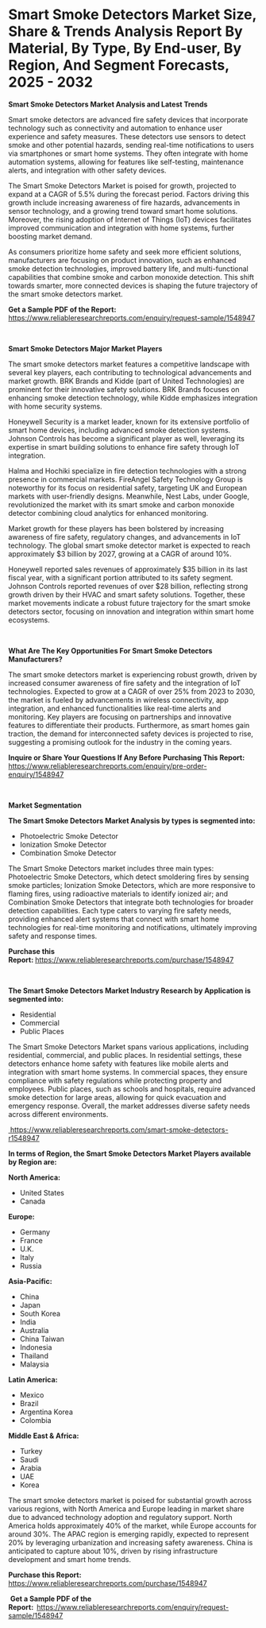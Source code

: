 <p><h1>Smart Smoke Detectors Market Size, Share & Trends Analysis Report By Material, By Type, By End-user, By Region, And Segment Forecasts, 2025 - 2032</h1></p><p><strong>Smart Smoke Detectors Market Analysis and Latest Trends</strong></p>
<p><p>Smart smoke detectors are advanced fire safety devices that incorporate technology such as connectivity and automation to enhance user experience and safety measures. These detectors use sensors to detect smoke and other potential hazards, sending real-time notifications to users via smartphones or smart home systems. They often integrate with home automation systems, allowing for features like self-testing, maintenance alerts, and integration with other safety devices.</p><p>The Smart Smoke Detectors Market is poised for growth, projected to expand at a CAGR of 5.5% during the forecast period. Factors driving this growth include increasing awareness of fire hazards, advancements in sensor technology, and a growing trend toward smart home solutions. Moreover, the rising adoption of Internet of Things (IoT) devices facilitates improved communication and integration with home systems, further boosting market demand. </p><p>As consumers prioritize home safety and seek more efficient solutions, manufacturers are focusing on product innovation, such as enhanced smoke detection technologies, improved battery life, and multi-functional capabilities that combine smoke and carbon monoxide detection. This shift towards smarter, more connected devices is shaping the future trajectory of the smart smoke detectors market.</p></p>
<p><strong>Get a Sample PDF of the Report:&nbsp;</strong> <a href="https://www.reliableresearchreports.com/enquiry/request-sample/1548947?utm_campaign=3382&utm_medium=2&utm_source=Github&utm_content=ia&utm_term=15042025&utm_id=smart-smoke-detectors">https://www.reliableresearchreports.com/enquiry/request-sample/1548947</a></p>
<p>&nbsp;</p>
<p><strong>Smart Smoke Detectors Major Market Players</strong></p>
<p><p>The smart smoke detectors market features a competitive landscape with several key players, each contributing to technological advancements and market growth. BRK Brands and Kidde (part of United Technologies) are prominent for their innovative safety solutions. BRK Brands focuses on enhancing smoke detection technology, while Kidde emphasizes integration with home security systems.</p><p>Honeywell Security is a market leader, known for its extensive portfolio of smart home devices, including advanced smoke detection systems. Johnson Controls has become a significant player as well, leveraging its expertise in smart building solutions to enhance fire safety through IoT integration.</p><p>Halma and Hochiki specialize in fire detection technologies with a strong presence in commercial markets. FireAngel Safety Technology Group is noteworthy for its focus on residential safety, targeting UK and European markets with user-friendly designs. Meanwhile, Nest Labs, under Google, revolutionized the market with its smart smoke and carbon monoxide detector combining cloud analytics for enhanced monitoring.</p><p>Market growth for these players has been bolstered by increasing awareness of fire safety, regulatory changes, and advancements in IoT technology. The global smart smoke detector market is expected to reach approximately $3 billion by 2027, growing at a CAGR of around 10%.</p><p>Honeywell reported sales revenues of approximately $35 billion in its last fiscal year, with a significant portion attributed to its safety segment. Johnson Controls reported revenues of over $28 billion, reflecting strong growth driven by their HVAC and smart safety solutions. Together, these market movements indicate a robust future trajectory for the smart smoke detectors sector, focusing on innovation and integration within smart home ecosystems.</p></p>
<p>&nbsp;</p>
<p><strong>What Are The Key Opportunities For Smart Smoke Detectors Manufacturers?</strong></p>
<p><p>The smart smoke detectors market is experiencing robust growth, driven by increased consumer awareness of fire safety and the integration of IoT technologies. Expected to grow at a CAGR of over 25% from 2023 to 2030, the market is fueled by advancements in wireless connectivity, app integration, and enhanced functionalities like real-time alerts and monitoring. Key players are focusing on partnerships and innovative features to differentiate their products. Furthermore, as smart homes gain traction, the demand for interconnected safety devices is projected to rise, suggesting a promising outlook for the industry in the coming years.</p></p>
<p><strong>Inquire or Share Your Questions If Any Before Purchasing This Report:</strong> <a href="https://www.reliableresearchreports.com/enquiry/pre-order-enquiry/1548947?utm_campaign=3382&utm_medium=2&utm_source=Github&utm_content=ia&utm_term=15042025&utm_id=smart-smoke-detectors">https://www.reliableresearchreports.com/enquiry/pre-order-enquiry/1548947</a></p>
<p>&nbsp;</p>
<p><strong>Market Segmentation</strong></p>
<p><strong>The Smart Smoke Detectors Market Analysis by types is segmented into:</strong></p>
<p><ul><li>Photoelectric Smoke Detector</li><li>Ionization Smoke Detector</li><li>Combination Smoke Detector</li></ul></p>
<p><p>The Smart Smoke Detectors market includes three main types: Photoelectric Smoke Detectors, which detect smoldering fires by sensing smoke particles; Ionization Smoke Detectors, which are more responsive to flaming fires, using radioactive materials to identify ionized air; and Combination Smoke Detectors that integrate both technologies for broader detection capabilities. Each type caters to varying fire safety needs, providing enhanced alert systems that connect with smart home technologies for real-time monitoring and notifications, ultimately improving safety and response times.</p></p>
<p><strong>Purchase this Report:&nbsp;</strong><a href="https://www.reliableresearchreports.com/purchase/1548947?utm_campaign=3382&utm_medium=2&utm_source=Github&utm_content=ia&utm_term=15042025&utm_id=smart-smoke-detectors">https://www.reliableresearchreports.com/purchase/1548947</a></p>
<p>&nbsp;</p>
<p><strong>The Smart Smoke Detectors Market Industry Research by Application is segmented into:</strong></p>
<p><ul><li>Residential</li><li>Commercial</li><li>Public Places</li></ul></p>
<p><p>The Smart Smoke Detectors Market spans various applications, including residential, commercial, and public places. In residential settings, these detectors enhance home safety with features like mobile alerts and integration with smart home systems. In commercial spaces, they ensure compliance with safety regulations while protecting property and employees. Public places, such as schools and hospitals, require advanced smoke detection for large areas, allowing for quick evacuation and emergency response. Overall, the market addresses diverse safety needs across different environments.</p></p>
<p><a href="https://www.reliableresearchreports.com/smart-smoke-detectors-r1548947?utm_campaign=3382&utm_medium=2&utm_source=Github&utm_content=ia&utm_term=15042025&utm_id=smart-smoke-detectors">&nbsp;https://www.reliableresearchreports.com/smart-smoke-detectors-r1548947</a></p>
<p><strong>In terms of Region, the Smart Smoke Detectors Market Players available by Region are:</strong></p>
<p>
    <p> <strong> North America: </strong>
        <ul>
            <li>United States</li>
            <li>Canada</li>
        </ul>
        </p> 
    <p> <strong> Europe: </strong>
        <ul>
            <li>Germany</li>
            <li>France</li>
            <li>U.K.</li>
            <li>Italy</li>
            <li>Russia</li>
        </ul>
        </p> 
    <p> <strong> Asia-Pacific: </strong>
        <ul>
            <li>China</li>
            <li>Japan</li>
            <li>South Korea</li>
            <li>India</li>
            <li>Australia</li>
            <li>China Taiwan</li>
            <li>Indonesia</li>
            <li>Thailand</li>
            <li>Malaysia</li>
        </ul>
        </p> 
    <p> <strong> Latin America: </strong>
        <ul>
            <li>Mexico</li>
            <li>Brazil</li>
            <li>Argentina Korea</li>
            <li>Colombia</li>
        </ul>
        </p> 
    <p> <strong> Middle East & Africa: </strong>
        <ul>
            <li>Turkey</li>
            <li>Saudi</li>
            <li>Arabia</li>
            <li>UAE</li>
            <li>Korea</li>
        </ul>
    </p>
    </p>
<p><p>The smart smoke detectors market is poised for substantial growth across various regions, with North America and Europe leading in market share due to advanced technology adoption and regulatory support. North America holds approximately 40% of the market, while Europe accounts for around 30%. The APAC region is emerging rapidly, expected to represent 20% by leveraging urbanization and increasing safety awareness. China is anticipated to capture about 10%, driven by rising infrastructure development and smart home trends.</p></p>
<p><strong>Purchase this Report: </strong><a href="https://www.reliableresearchreports.com/purchase/1548947?utm_campaign=3382&utm_medium=2&utm_source=Github&utm_content=ia&utm_term=15042025&utm_id=smart-smoke-detectors">https://www.reliableresearchreports.com/purchase/1548947</a></p>
<p>&nbsp;<strong>Get a Sample PDF of the Report:&nbsp;&nbsp;</strong><a href="https://www.reliableresearchreports.com/enquiry/request-sample/1548947?utm_campaign=3382&utm_medium=2&utm_source=Github&utm_content=ia&utm_term=15042025&utm_id=smart-smoke-detectors">https://www.reliableresearchreports.com/enquiry/request-sample/1548947</a></p>
<p><strong></strong></p>
<p><p></p><p></p><p></p></p>